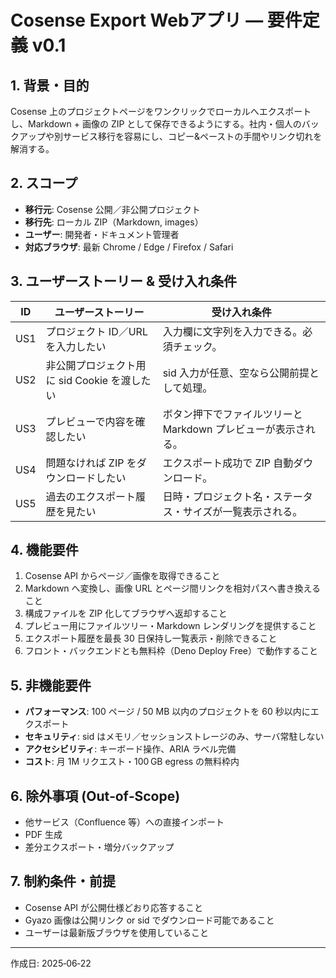# Cosense Export Webアプリ — 要件定義 v0.1

## 1. 背景・目的
Cosense 上のプロジェクトページをワンクリックでローカルへエクスポートし、Markdown + 画像の ZIP として保存できるようにする。社内・個人のバックアップや別サービス移行を容易にし、コピー&ペーストの手間やリンク切れを解消する。

## 2. スコープ
- **移行元**: Cosense 公開／非公開プロジェクト
- **移行先**: ローカル ZIP（Markdown, images）
- **ユーザー**: 開発者・ドキュメント管理者
- **対応ブラウザ**: 最新 Chrome / Edge / Firefox / Safari

## 3. ユーザーストーリー & 受け入れ条件
| ID | ユーザーストーリー | 受け入れ条件 |
|----|-------------------|--------------|
| US1 | プロジェクト ID／URL を入力したい | 入力欄に文字列を入力できる。必須チェック。 |
| US2 | 非公開プロジェクト用に sid Cookie を渡したい | sid 入力が任意、空なら公開前提として処理。 |
| US3 | プレビューで内容を確認したい | ボタン押下でファイルツリーと Markdown プレビューが表示される。 |
| US4 | 問題なければ ZIP をダウンロードしたい | エクスポート成功で ZIP 自動ダウンロード。 |
| US5 | 過去のエクスポート履歴を見たい | 日時・プロジェクト名・ステータス・サイズが一覧表示される。 |

## 4. 機能要件
1. Cosense API からページ／画像を取得できること
2. Markdown へ変換し、画像 URL とページ間リンクを相対パスへ書き換えること
3. 構成ファイルを ZIP 化してブラウザへ返却すること
4. プレビュー用にファイルツリー・Markdown レンダリングを提供すること
5. エクスポート履歴を最長 30 日保持し一覧表示・削除できること
6. フロント・バックエンドとも無料枠（Deno Deploy Free）で動作すること

## 5. 非機能要件
- **パフォーマンス**: 100 ページ / 50 MB 以内のプロジェクトを 60 秒以内にエクスポート
- **セキュリティ**: sid はメモリ／セッションストレージのみ、サーバ常駐しない
- **アクセシビリティ**: キーボード操作、ARIA ラベル完備
- **コスト**: 月 1M リクエスト・100 GB egress の無料枠内

## 6. 除外事項 (Out‑of‑Scope)
- 他サービス（Confluence 等）への直接インポート
- PDF 生成
- 差分エクスポート・増分バックアップ

## 7. 制約条件・前提
- Cosense API が公開仕様どおり応答すること
- Gyazo 画像は公開リンク or sid でダウンロード可能であること
- ユーザーは最新版ブラウザを使用していること

---
作成日: 2025‑06‑22

